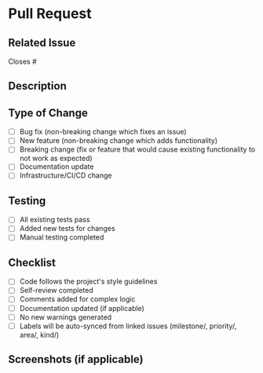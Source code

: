 # Pull Request

## Related Issue

Closes #

## Description

<!-- Briefly describe what this PR does -->

## Type of Change

- [ ] Bug fix (non-breaking change which fixes an issue)
- [ ] New feature (non-breaking change which adds functionality)
- [ ] Breaking change (fix or feature that would cause existing functionality to not work as expected)
- [ ] Documentation update
- [ ] Infrastructure/CI/CD change

## Testing

<!-- Describe the tests you ran and how to reproduce them -->

- [ ] All existing tests pass
- [ ] Added new tests for changes
- [ ] Manual testing completed

## Checklist

- [ ] Code follows the project's style guidelines
- [ ] Self-review completed
- [ ] Comments added for complex logic
- [ ] Documentation updated (if applicable)
- [ ] No new warnings generated
- [ ] Labels will be auto-synced from linked issues (milestone/, priority/, area/, kind/)

## Screenshots (if applicable)

<!-- Add screenshots to help explain your changes -->
